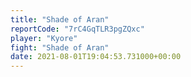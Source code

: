 ```yaml
---
title: "Shade of Aran"
reportCode: "7rC4GqTLR3pgZQxc"
player: "Kyore"
fight: "Shade of Aran"
date: 2021-08-01T19:04:53.731000+00:00
---
```

